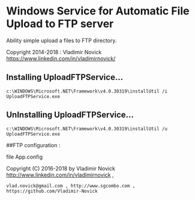 # Windows Service for Automatic File Upload to FTP server
Ability simple upload a files to FTP directory.

Copyright 2014-2018 : Vladimir Novick    https://www.linkedin.com/in/vladimirnovick/ 

## Installing UploadFTPService...

	c:\WINDOWS\Microsoft.NET\Framework\v4.0.30319\installUtil /i UploadFTPService.exe
	
## UnInstalling UploadFTPService...

	c:\WINDOWS\Microsoft.NET\Framework\v4.0.30319\installUtil /u UploadFTPService.exe	
	
##FTP configuration :

 file App.config	


Copyright (C) 2016-2018 by Vladimir Novick http://www.linkedin.com/in/vladimirnovick ,

    vlad.novick@gmail.com , http://www.sgcombo.com , https://github.com/Vladimir-Novick